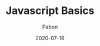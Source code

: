 ---
template: post
title:  'Javascript Basics'
date: '2020-07-16'
author: 'Pabon'
profileUrl: 'https://github.com/PabonSEC'
category:
  - Javascript
tags: 
  - javascript
---